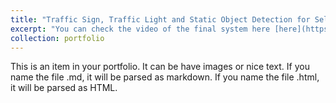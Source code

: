 ```yaml
---
title: "Traffic Sign, Traffic Light and Static Object Detection for Self-driving Cars. "
excerpt: "You can check the video of the final system here [here](https://www.youtube.com/watch?v=52EOxkSEivg).<br/><img src='/images/FYP.gif'>"
collection: portfolio
---
```


This is an item in your portfolio. It can be have images or nice text. If you name the file .md, it will be parsed as markdown. If you name the file .html, it will be parsed as HTML. 
